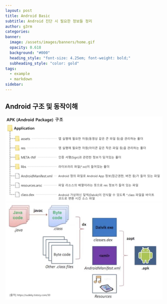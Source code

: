 ```yaml
---
layout: post
title: Android Basic
subtitle: Android 진단 시 필요한 정보들 정리
author: g3rm
categories: 
banner:
  image: /assets/images/banners/home.gif
  opacity: 0.618
  background: "#000"
  heading_style: "font-size: 4.25em; font-weight: bold;"
  subheading_style: "color: gold"
tags:
  - example
  - markdown
sidebar:
---
```

## Android 구조 및 동작이해

![](/assets/images/posts/2025-04-28-Android/cb314902a6b4a42ed8dc26012de1681d_MD5.jpeg)![](/assets/images/posts/2025-04-28-Android/c758f21c8c647ba2e4c36c669faf6173_MD5.jpeg)